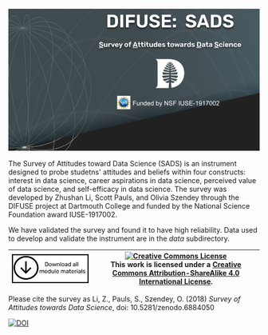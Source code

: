 ![DIFUSE Survey of Attitudes towards Data Science, Dartmouth College. NSF IUSE-1917002](DIFUSE-SADS.png "DIFUSE Survey of Attitudes towards Data Science. NSF IUSE-1917002")

The Survey of Attitudes toward Data Science (SADS) is an instrument designed to probe studetns' attitudes and beliefs within four constructs:  interest in data science, career aspirations in data science, perceived value of data science, and self-efficacy in data science. The survey was developed by Zhushan Li, Scott Pauls, and Olivia Szendey through the DIFUSE project at Dartmouth College and funded by the National Science Foundation award IUSE-1917002.

We have validated the survey and found it to have high reliability.  Data used to develop and validate the instrument are in the _data_ subdirectory.

|[<img src="repository-assets/download-all.png" alt="Download the entire module" align="center" style="width: 4in;" />](https://github.com/difuse-dartmouth/sociology-health-outcomes/archive/refs/heads/main.zip)| <a rel="license" href="http://creativecommons.org/licenses/by-sa/4.0/"><img alt="Creative Commons License" style="width=2in" src="https://i.creativecommons.org/l/by-sa/4.0/88x31.png" /><br></a>This work is licensed under a <a rel="license" href="http://creativecommons.org/licenses/by-sa/4.0/">Creative Commons Attribution-ShareAlike 4.0 International License</a>. |
|---------|----------|

Please cite the survey as 
Li, Z., Pauls, S., Szendey, O. (2018) *Survey of Attitudes towards Data Science*, doi: 10.5281/zenodo.6884050

[![DOI](https://zenodo.org/badge/516747978.svg)](https://zenodo.org/badge/latestdoi/516747978)

